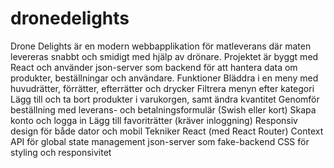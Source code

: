 # dronedelights

Drone Delights är en modern webbapplikation för matleverans där maten levereras snabbt och smidigt med hjälp av drönare. Projektet är byggt med React och använder json-server som backend för att hantera data om produkter, beställningar och användare.
Funktioner
Bläddra i en meny med huvudrätter, förrätter, efterrätter och drycker
Filtrera menyn efter kategori
Lägg till och ta bort produkter i varukorgen, samt ändra kvantitet
Genomför beställning med leverans- och betalningsformulär (Swish eller kort)
Skapa konto och logga in
Lägg till favoriträtter (kräver inloggning)
Responsiv design för både dator och mobil
Tekniker
React (med React Router)
Context API för global state management
json-server som fake-backend
CSS för styling och responsivitet
